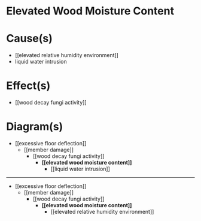 # Elevated Wood Moisture Content

# Cause(s)

- [[elevated relative humidity environment]]
- liquid water intrusion

# Effect(s)

- [[wood decay fungi activity]]

# Diagram(s)

- [[excessive floor deflection]]
  - [[member damage]]
    - [[wood decay fungi activity]]
      - **[[elevated wood moisture content]]**
        - [[liquid water intrusion]]

---

- [[excessive floor deflection]]
  - [[member damage]]
    - [[wood decay fungi activity]]
      - **[[elevated wood moisture content]]**
        - [[elevated relative humidity environment]]